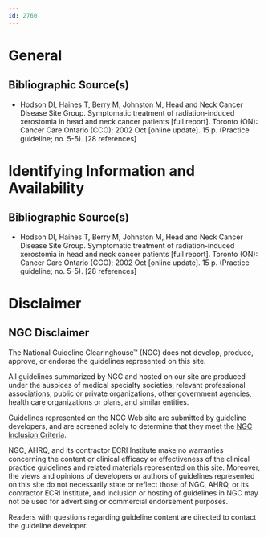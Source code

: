 ```yaml
---
id: 2760
---
```


# General

## Bibliographic Source(s)

- Hodson DI, Haines T, Berry M, Johnston M, Head and Neck Cancer Disease Site Group. Symptomatic treatment of radiation-induced xerostomia in head and neck cancer patients [full report]. Toronto (ON): Cancer Care Ontario (CCO); 2002 Oct [online update]. 15 p. (Practice guideline; no. 5-5). [28 references]

# Identifying Information and Availability

## Bibliographic Source(s)

- Hodson DI, Haines T, Berry M, Johnston M, Head and Neck Cancer Disease Site Group. Symptomatic treatment of radiation-induced xerostomia in head and neck cancer patients [full report]. Toronto (ON): Cancer Care Ontario (CCO); 2002 Oct [online update]. 15 p. (Practice guideline; no. 5-5). [28 references]

# Disclaimer

## NGC Disclaimer

The National Guideline Clearinghouse™ (NGC) does not develop, produce, approve, or endorse the guidelines represented on this site.

All guidelines summarized by NGC and hosted on our site are produced under the auspices of medical specialty societies, relevant professional associations, public or private organizations, other government agencies, health care organizations or plans, and similar entities.

Guidelines represented on the NGC Web site are submitted by guideline developers, and are screened solely to determine that they meet the [NGC Inclusion Criteria](/help-and-about/summaries/inclusion-criteria).

NGC, AHRQ, and its contractor ECRI Institute make no warranties concerning the content or clinical efficacy or effectiveness of the clinical practice guidelines and related materials represented on this site. Moreover, the views and opinions of developers or authors of guidelines represented on this site do not necessarily state or reflect those of NGC, AHRQ, or its contractor ECRI Institute, and inclusion or hosting of guidelines in NGC may not be used for advertising or commercial endorsement purposes.

Readers with questions regarding guideline content are directed to contact the guideline developer.

